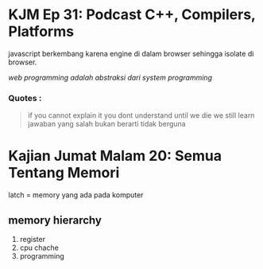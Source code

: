 # KJM Ep 31: Podcast C++, Compilers, Platforms

javascript berkembang karena engine di dalam browser  sehingga isolate di browser.

_web programming adalah abstraksi dari system programming_


### Quotes :
> if you cannot explain it you dont understand
> until we die we still learn
> jawaban yang salah bukan berarti tidak berguna


# Kajian Jumat Malam 20: Semua Tentang Memori
latch = memory yang ada pada komputer

## memory hierarchy
1. register
2. cpu chache
3. programming
